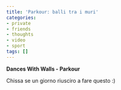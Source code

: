```yaml
---
title: 'Parkour: balli tra i muri'
categories:
- private
- friends
- thoughts
- video
- sport
tags: []
---
```

**Dances With Walls - Parkour**  
  
Chissa se un giorno riusciro a fare questo :)

